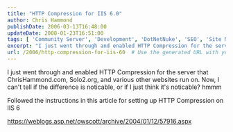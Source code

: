 ```yaml
---
title: "HTTP Compression for IIS 6.0"
author: Chris Hammond
publishDate: 2006-03-13T16:48:00
updateDate: 2008-01-23T16:51:00
tags: [ 'Community Server', 'Development', 'DotNetNuke', 'SEO', 'Site News', 'Technology' ]
excerpt: "I just went through and enabled HTTP Compression for the server that ChrisHammond.com, Solo2.org, and various other websites run on. Now, I can't tell if the difference is noticable, or if I just think it's noticable? hmmm Followed the instructions in this article for setting up HTTP Compression on IIS..."
url: /2006/http-compression-for-iis-60  # Use the generated URL with year
---
```

<P>I just went through and enabled HTTP Compression for the server that ChrisHammond.com, Solo2.org, and various other websites run on. Now, I can't tell if the difference is noticable, or if I just think it's noticable? hmmm</P> <P>Followed the instructions in this article for setting up HTTP Compression on IIS 6</P> <P><A href="https://weblogs.asp.net/owscott/archive/2004/01/12/57916.aspx">https://weblogs.asp.net/owscott/archive/2004/01/12/57916.aspx</A></P>
